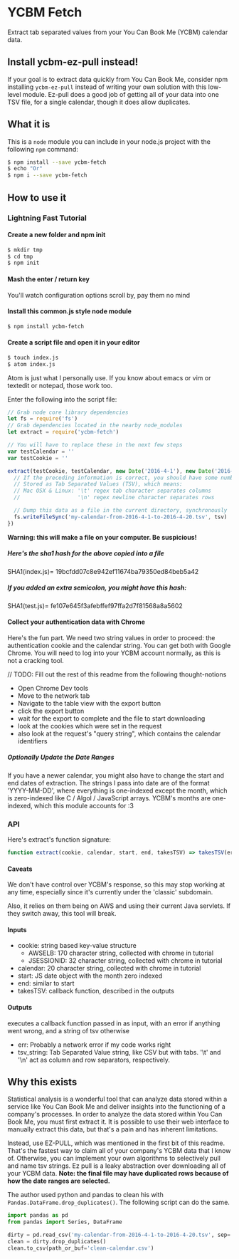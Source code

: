 # YCBM Fetch
Extract tab separated values from your You Can Book Me (YCBM) calendar data.
## Install ycbm-ez-pull instead!
If your goal is to extract data quickly from You Can Book Me, consider npm installing `ycbm-ez-pull` instead of writing your own solution with this low-level module. Ez-pull does a good job of getting all of your data into one TSV file, for a single calendar, though it does allow duplicates.
## What it is
This is a `node` module you can include in your node.js project with the following `npm` command:

```bash
$ npm install --save ycbm-fetch
$ echo "Or"
$ npm i --save ycbm-fetch
```
## How to use it
### Lightning Fast Tutorial
#### Create a new folder and npm init
```bash
$ mkdir tmp
$ cd tmp
$ npm init
```
#### Mash the enter / return key
You'll watch configuration options scroll by, pay them no mind
#### Install this common.js style node module
```bash
$ npm install ycbm-fetch
```
#### Create a script file and open it in your editor
```bash
$ touch index.js
$ atom index.js
```

Atom is just what I personally use. If you know about emacs or vim or textedit or notepad, those work too.

Enter the following into the script file:
```js
// Grab node core library dependencies
let fs = require('fs')
// Grab dependencies located in the nearby node_modules
let extract = require('ycbm-fetch')

// You will have to replace these in the next few steps
var testCalendar = ''
var testCookie = ''

extract(testCookie, testCalendar, new Date('2016-4-1'), new Date('2016-4-20'), function(err, tsv) {
  // If the preceding information is correct, you should have some number of booking values
  // Stored as Tab Separated Values (TSV), which means:
  // Mac OSX & Linux: '\t' regex tab character separates columns
  //                  '\n' regex newline character separates rows

  // Dump this data as a file in the current directory, synchronously
  fs.writeFileSync('my-calendar-from-2016-4-1-to-2016-4-20.tsv', tsv)
})
```

<b>Warning: this will make a file on your computer. Be suspicious!</b>
##### Here's the sha1 hash for the above copied into a file
SHA1(index.js)= 19bcfdd07c8e942ef11674ba79350ed84beb5a42
##### If you added an extra semicolon, you might have this hash:
SHA1(test.js)= fe107e645f3afebffef97ffa2d7f81568a8a5602
#### Collect your authentication data with Chrome
Here's the fun part.
We need two string values in order to proceed: the authentication cookie and the calendar string.
You can get both with Google Chrome.
You will need to log into your YCBM account normally, as this is not a cracking tool.

// TODO: Fill out the rest of this readme from the following thought-notions
- Open Chrome Dev tools
- Move to the network tab
- Navigate to the table view with the export button
- click the export button
- wait for the export to complete and the file to start downloading
- look at the cookies which were set in the request
- also look at the request's "query string", which contains the calendar identifiers

##### Optionally Update the Date Ranges
If you have a newer calendar, you might also have to change the start and end dates of extraction.
The strings I pass into date are of the format 'YYYY-MM-DD', where everything is one-indexed except the month, which is zero-indexed like C / Algol / JavaScript arrays.
YCBM's months are one-indexed, which this module accounts for :3

### API
Here's extract's function signature:
```js
function extract(cookie, calendar, start, end, takesTSV) => takesTSV(err, tsv_string)
```
#### Caveats
We don't have control over YCBM's response, so this may stop working at any time, especially since it's currently under the 'classic' subdomain.

Also, it relies on them being on AWS and using their current Java servlets.
If they switch away, this tool will break.
#### Inputs
- cookie: string based key-value structure
  - AWSELB: 170 character string, collected with chrome in tutorial
  - JSESSIONID: 32 character string, collected with chrome in tutorial
- calendar: 20 character string, collected with chrome in tutorial
- start: JS date object with the month zero indexed
- end: similar to start
- takesTSV: callback function, described in the outputs

#### Outputs
executes a callback function passed in as input, with an error if anything went wrong, and a string of tsv otherwise
- err: Probably a network error if my code works right
- tsv_string: Tab Separated Value string, like CSV but with tabs. '\t' and '\n' act as column and row separators, respectively.

## Why this exists
Statistical analysis is a wonderful tool that can analyze data stored within a service like You Can Book Me and deliver insights into the functioning of a company's processes.
In order to analyze the data stored within You Can Book Me, you must first extract it.
It is possible to use their web interface to manually extract this data, but that's a pain and has inherent limitations.

Instead, use EZ-PULL, which was mentioned in the first bit of this readme.
That's the fastest way to claim all of your company's YCBM data that I know of.
Otherwise, you can implement your own algorithms to selectively pull and name tsv strings.
Ez pull is a leaky abstraction over downloading all of your YCBM data.
<b>Note: the final file may have duplicated rows because of how the date ranges are selected.</b>

The author used python and pandas to clean his with `Pandas.DataFrame.drop_duplicates()`.
The following script can do the same.

```py
import pandas as pd
from pandas import Series, DataFrame

dirty = pd.read_csv('my-calendar-from-2016-4-1-to-2016-4-20.tsv', sep='\t')
clean = dirty.drop_duplicates()
clean.to_csv(path_or_buf='clean-calendar.csv')
```

